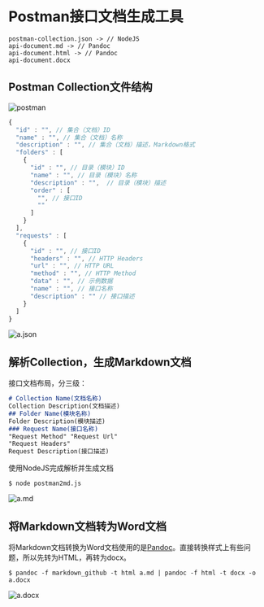 # Postman接口文档生成工具

```
postman-collection.json -> // NodeJS
api-document.md -> // Pandoc
api-document.html -> // Pandoc
api-document.docx
```

## Postman Collection文件结构
![postman](http://static.whohow.cc/images/postman-to-docx-document/postman.png)
```javascript
{
  "id" : "", // 集合（文档）ID
  "name" : "", // 集合（文档）名称
  "description" : "", // 集合（文档）描述，Markdown格式
  "folders" : [
    {
      "id" : "", // 目录（模块）ID
      "name" : "", // 目录（模块）名称
      "description" : "",  // 目录（模块）描述
      "order" : [
        "", // 接口ID
        ""
      ]
    }
  ],
  "requests" : [
    {
      "id" : "", // 接口ID
      "headers" : "", // HTTP Headers
      "url" : "", // HTTP URL
      "method" : "", // HTTP Method
      "data" : "", // 示例数据
      "name" : "", // 接口名称
      "description" : "" // 接口描述
    }
  ]
}
```
![a.json](http://static.whohow.cc/images/postman-to-docx-document/a-json.png)

## 解析Collection，生成Markdown文档
接口文档布局，分三级：
```markdown
# Collection Name(文档名称)
Collection Description(文档描述)
## Folder Name(模块名称)
Folder Description(模块描述)
### Request Name(接口名称)
"Request Method" "Request Url"
"Request Headers"
Request Description(接口描述)
```

使用NodeJS完成解析并生成文档
```shell
$ node postman2md.js
```
![a.md](http://static.whohow.cc/images/postman-to-docx-document/a-md.png)

## 将Markdown文档转为Word文档

将Markdown文档转换为Word文档使用的是[Pandoc](http://pandoc.org/)。直接转换样式上有些问题，所以先转为HTML，再转为docx。

```shell
$ pandoc -f markdown_github -t html a.md | pandoc -f html -t docx -o a.docx
```
![a.docx](http://static.whohow.cc/images/postman-to-docx-document/a-docx.png)